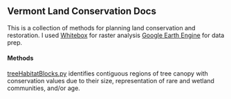 ## Vermont Land Conservation Docs  

This is a collection of methods for planning land conservation and restoration. I used [Whitebox](https://www.whiteboxgeo.com/manual/wbt_book/intro.html) for raster analysis [Google Earth Engine](https://earthengine.google.com/) for data prep.  

#### Methods     

[treeHabitatBlocks.py][thb] identifies contiguous regions of tree canopy with conservation values due to their size, representation of rare and wetland communities, and/or age.  

[thb]: middlebury/treeBlocks/treeHabitatBlocks.py   
